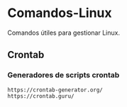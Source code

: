 # Comandos-Linux
Comandos útiles para gestionar Linux.

## Crontab
### Generadores de scripts crontab
```
https://crontab-generator.org/
https://crontab.guru/
```

